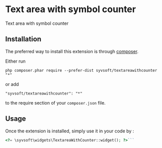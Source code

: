 Text area with symbol counter
=============================
Text area with symbol counter

Installation
------------

The preferred way to install this extension is through [composer](http://getcomposer.org/download/).

Either run

```
php composer.phar require --prefer-dist syvsoft/textareawithcounter "*"
```

or add

```
"syvsoft/textareawithcounter": "*"
```

to the require section of your `composer.json` file.


Usage
-----

Once the extension is installed, simply use it in your code by  :

```php
<?= \syvsoft\widgets\TextareaWithCounter::widget(); ?>```